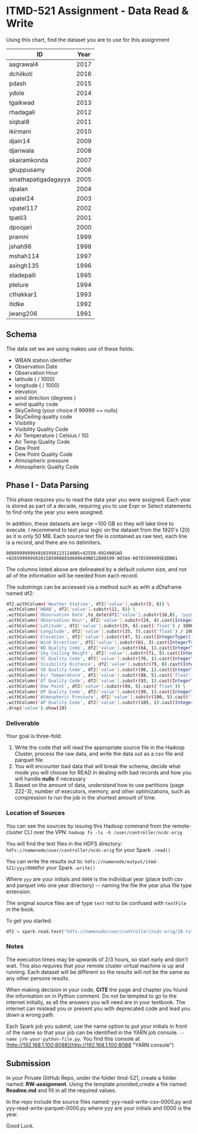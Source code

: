 # ITMD-521 Assignment - Data Read & Write

Using this chart, find the dataset you are to use for this assignment

| ID                  | Year |
|---------------------|------|
| aagrawal4           | 2017 |
| dchilkoti           | 2016 |
| pdash               | 2015 |
| ydole               | 2014 |
| tgaikwad            | 2013 |
| rhadagali           | 2012 |
| siqbal8             | 2011 |
| ikirmani            | 2010 |
| djain14             | 2009 |
| djariwala           | 2008 |
| skairamkonda        | 2007 |
| gkuppusamy          | 2006 |
| smathapatigadagayya | 2005 |
| dpalan              | 2004 |
| upatel24            | 2003 |
| vpatel117           | 2002 |
| tpatil3             | 2001 |
| dpoojari            | 2000 |
| pramni              | 1999 |
| jshah96             | 1998 |
| mshah114            | 1997 |
| asingh135           | 1996 |
| stadepalli          | 1995 |
| ptelure             | 1994 |
| cthakkar1           | 1993 |
| itidke              | 1992 |
| jwang206            | 1991 |

## Schema

The data set we are using makes use of these fields:

* WBAN station identifier
* Observation Date
* Observation Hour
* latitude ( / 1000)
* longitude ( / 1000)
* elevation
* wind direction (degrees )
* wind quality code
* SkyCeiling (your choice if 99999 == nulls)
* SkyCeiling quality code
* Visibility
* Visibility Quality Code
* Air Temperature ( Celsius / 10)
* Air Temp Quality Code
* Dew Point
* Dew Point Quality Code
* Atmospheric pressure
* Atmospheric Quality Code

## Phase I - Data Parsing

This phase requires you to read the data year you were assigned.  Each year is stored as part of a decade, requiring you to use Expr or Select statements to find only the year you were assigned.

In addition, these datasets are large ~100 GB so they will take time to execute.  I recommend to test your logic on the dataset from the 1920's (20) as it is only 50 MB.  Each source text file is contained as raw text, each line is a record, and there are no delimiters.

```0088999999949101950123114005+42550-092400SAO  +026599999V02015859008850609649N012800599-00504-00785999999EQDN01```

The columns listed above are delineated by a default column size, and not all of the information will be needed from each record.

The substrings can be accessed via a method such as with a dDtaframe named df2:

```bash
df2.withColumn('Weather Station', df2['value'].substr(5, 6)) \
.withColumn('WBAN', df2['value'].substr(11, 5)) \
.withColumn('Observation Date',to_date(df2['value'].substr(16,8), 'yyyyMMdd')) \
.withColumn('Observation Hour', df2['value'].substr(24, 4).cast(IntegerType())) \
.withColumn('Latitude', df2['value'].substr(29, 6).cast('float') / 1000) \
.withColumn('Longitude', df2['value'].substr(35, 7).cast('float') / 1000) \
.withColumn('Elevation', df2['value'].substr(47, 5).cast(IntegerType())) \
.withColumn('Wind Direction', df2['value'].substr(61, 3).cast(IntegerType())) \
.withColumn('WD Quality Code', df2['value'].substr(64, 1).cast(IntegerType())) \
.withColumn('Sky Ceiling Height', df2['value'].substr(71, 5).cast(IntegerType())) \
.withColumn('SC Quality Code', df2['value'].substr(76, 1).cast(IntegerType())) \
.withColumn('Visibility Distance', df2['value'].substr(79, 6).cast(IntegerType())) \
.withColumn('VD Quality Code', df2['value'].substr(86, 1).cast(IntegerType())) \
.withColumn('Air Temperature', df2['value'].substr(88, 5).cast('float') /10) \
.withColumn('AT Quality Code', df2['value'].substr(93, 1).cast(IntegerType())) \
.withColumn('Dew Point', df2['value'].substr(94, 5).cast('float')) \
.withColumn('DP Quality Code', df2['value'].substr(99, 1).cast(IntegerType())) \
.withColumn('Atmospheric Pressure', df2['value'].substr(100, 5).cast('float')/ 10) \
.withColumn('AP Quality Code', df2['value'].substr(105, 1).cast(IntegerType())) \
.drop('value').show(10)
```

### Deliverable

Your goal is three-fold:

1. Write the code that will read the appropriate source file in the Hadoop Cluster, process the raw data, and write the data out as a csv file and parquet file
1. You will encounter bad data that will break the schema, decide what mode you will choose for READ in dealing with bad records and how you will handle **nulls** if necessary
1. Based on the amount of data, understand how to use partitions (page 222-3), number of executors, memory, and other optimizations, such as compression to run the job in the shortest amount of time.

### Location of Sources

You can see the sources by issuing this Hadoop command from the remote-cluster CLI over the VPN: ```hadoop fs -ls -h /user/controller/ncdc-orig```

You will find the text files in the HDFS directory: ```hdfs://namenode/user/controller/ncdc-orig``` for your Spark `.read()`

You can write the results out to: ```hdfs://namenode/output/itmd-521/yyy/0000```for your Spark `.write()`

Where `yyy` are your initials and `0000` is the individual year (place both csv and parquet into one year directory) -- naming the file the year plus file type extension.

The original source files are of type `text` not to be confused with `textFile` in the book.

To get you started:

```python
df2 = spark.read.text("hdfs://namenode/user/controller/ncdc-orig/20.txt")
```

### Notes

The execution times may be upwards of 2/3 hours, so start early and don't wait.  This also requires that your remote cluster virtual machine is up and running.  Each dataset will be different so the results will not be the same as any other persons results.  

When making decision in your code, **CITE** the page and chapter you found the information on in Python comment.  Do not be tempted to go to the internet initially, as all the answers you will need are in your textbook.  The internet can mislead you or present you with deprecated code and lead you down a wrong path.

Each Spark job you submit, use the name option to put your initials in front of the name so that your job can be identified in the YARN job console. ```--name jrh-your-python-file.py```.  You find this console at [http://192.168.1.100:8088](http://192.168.1.100:8088 "YARN console")

## Submission

In your Private GitHub Repo, under the folder itmd-521, create a folder named: **RW-assignment**.  Using the template provided,create a file named: **Readme.md** and fill in all the required values.

In the repo include the source files named:  yyy-read-write-csv-0000.py and yyy-read-write-parquet-0000.py where yyy are your initials and 0000 is the year.

Good Luck.